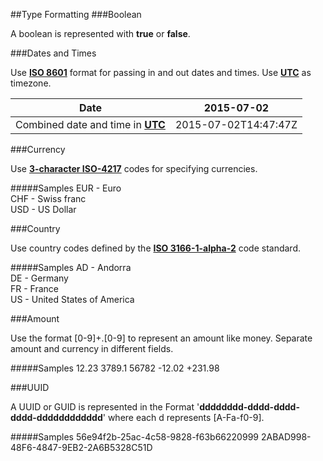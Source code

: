 ##Type Formatting
###Boolean

A boolean is represented with **true** or **false**.

###Dates and Times

Use [**ISO 8601**](http://en.wikipedia.org/wiki/ISO_8601) format for passing in and out dates and times. Use [**UTC**](https://en.wikipedia.org/wiki/UTC) as timezone.

|Date|2015-07-02|
|---|---|
|Combined date and time in [**UTC**](https://en.wikipedia.org/wiki/UTC)|2015-07-02T14:47:47Z|
 

###Currency

Use [**3-character ISO-4217**](http://en.wikipedia.org/wiki/ISO_4217#Active_codes) codes for specifying currencies.

#####Samples
	 EUR - Euro  
	 CHF - Swiss franc  
	 USD - US Dollar  

###Country

Use country codes defined by the [**ISO 3166-1-alpha-2**](https://en.wikipedia.org/wiki/ISO_3166-1_alpha-2) code standard.

#####Samples
	 AD - Andorra  
	 DE - Germany  
	 FR - France  
	 US - United States of America  

###Amount

Use the format [0-9]+.[0-9] to represent an amount like money.
Separate amount and currency in different fields.

#####Samples
	     12.23
	   3789.1
	  56782
	    -12.02
	   +231.98 

###UUID

A UUID or GUID is represented in the Format  '**dddddddd-dddd-dddd-dddd-dddddddddddd**' where each d represents [A-Fa-f0-9].

#####Samples
	 56e94f2b-25ac-4c58-9828-f63b66220999
	 2ABAD998-48F6-4847-9EB2-2A6B5328C51D

 
